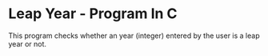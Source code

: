 # Leap Year - Program In C
This program checks whether an year (integer) entered by the user is a leap year or not.
